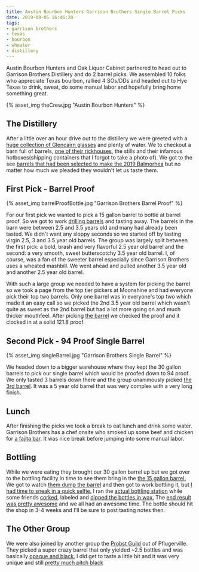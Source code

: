 ```yaml
---
title: Austin Bourbon Hunters Garrison Brothers Single Barrel Picks
date: 2019-08-05 16:46:20
tags:
- garrison brothers
- texas
- bourbon
- wheater
- distillery
---
```


Austin Bourbon Hunters and Oak Liquor Cabinet partnered to head out to Garrison Brothers Distillery and do 2 barrel picks. We assembled 10 folks who appreciate Texas bourbon, rallied 4 SOs/DDs and headed out to Hye Texas to drink, sweat, do some manual labor and hopefully bring home something great.

{% asset_img theCrew.jpg "Austin Bourbon Hunters" %}

## The Distillery

After a little over an hour drive out to the distillery we were greeted with a [huge collection of Glencairn glasses](https://imgur.com/G1x0oYb) and plenty of water. We to checkout a barn full of barrels, [one of their rickhouses](https://imgur.com/ihNaNs9), the stills and their infamous hotboxes(shipping containers that I forgot to take a photo of). We got to the see [barrels that had been selected to make the 2019 Balmorhea](https://imgur.com/V65D3St) but no matter how much we pleaded they wouldn't let us taste them.

## First Pick - Barrel Proof

{% asset_img barrelProofBottle.jpg "Garrison Brothers Barrel Proof" %}

For our first pick we wanted to pick a 15 gallon barrel to bottle at barrel proof. So we got to work [drilling barrels](https://imgur.com/OPRBb3O) and tasting away. The barrels in the barn were between 2.5 and 3.5 years old and many had already been tasted. We didn't want any sloppy seconds so we started off by tasting virgin 2.5, 3 and 3.5 year old barrels. The group was largely split between the first pick: a bold, brash and very flavorful 2.5 year old barrel and the second: a very smooth, sweet butterscotchy 3.5 year old barrel. I, of course, was a fan of the sweeter barrel especially since Garrison Brothers uses a wheated mashbill. We went ahead and pulled another 3.5 year old and another 2.5 year old barrel.

With such a large group we needed to have a system for picking the barrel so we took a page from the top tier pickers at Moonshine and had everyone pick their top two barrels. Only one barrel was in everyone's top two which made it an easy call so we picked the 2nd 3.5 year old barrel which wasn't quite as sweet as the 2nd barrel but had a lot more going on and much thicker mouthfeel. After picking [the barrel](https://imgur.com/kaTsDRX) we checked the proof and it clocked in at a solid 121.8 proof.

## Second Pick - 94 Proof Single Barrel

{% asset_img singleBarrel.jpg "Garrison Brothers Single Barrel" %}

We headed down to a bigger warehouse where they kept the 30 gallon barrels to pick our single barrel which would be proofed down to 94 proof. We only tasted 3 barrels down there and the group unanimously  picked [the 3rd barrel](https://imgur.com/3MuZu49). It was a 5 year old barrel that was very complex with a very long finish. 

## Lunch

After finishing the picks we took a break to eat lunch and drink some water. Garrison Brothers has a chef onsite who smoked up some beef and chicken for [a fajita bar](https://imgur.com/JIAZnlf). It was nice break before jumping into some manual labor.

## Bottling

While we were eating they brought our 30 gallon barrel up but we got over to the bottling facility in time to see them bring in the [the 15 gallon barrel.](https://imgur.com/3J7EU05) We got to watch [them dump the barrel](https://imgur.com/d7ylE8M) and then got to work bottling it, but [I had time to sneak in a quick selfie.](https://imgur.com/XConRuj) I ran the [actual bottling station](https://imgur.com/JRq4V71) while some friends [corked](https://imgur.com/41ppuQC), labeled and [dipped the bottles in wax.](https://imgur.com/hBnQXJ7) The [end result was pretty awesome](https://imgur.com/t4J8az5) and we all had an awesome time. The bottle should hit the shop in 3-4 weeks and I'll be sure to post tasting notes then.

## The Other Group

We were also joined by another group the [Probst Guild](https://www.instagram.com/probstguild/) out of Pflugerville. They picked a super crazy barrel that only yielded ~2.5 bottles and was basically [opaque and black.](https://imgur.com/kBjvSce2) I did get to taste a little bit and it was very unique and still [pretty much pitch black](https://imgur.com/kRuFYB5)
